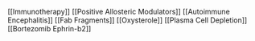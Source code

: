 [[Immunotherapy]]
[[Positive Allosteric Modulators]]
[[Autoimmune Encephalitis]]
[[Fab Fragments]]
[[Oxysterole]]
[[Plasma Cell Depletion]]
[[Bortezomib Ephrin-b2]]
